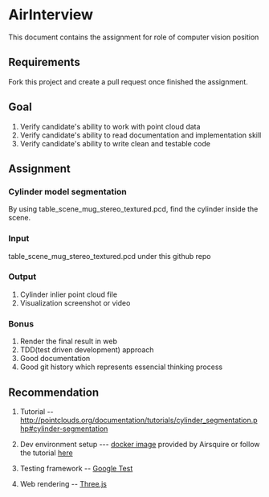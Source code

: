 # AirInterview

This document contains the assignment for role of computer vision position

## Requirements

Fork this project and create a pull request once finished the assignment.

## Goal

1. Verify candidate's ability to work with point cloud data
2. Verify candidate's ability to read documentation and implementation skill
3. Verify candidate's ability to write clean and testable code

## Assignment

### Cylinder model segmentation 

By using table_scene_mug_stereo_textured.pcd, find the cylinder inside the scene. 

### Input 

table_scene_mug_stereo_textured.pcd under this github repo

### Output

1. Cylinder inlier point cloud file
2. Visualization screenshot or video

### Bonus

1. Render the final result in web
2. TDD(test driven development) approach
3. Good documentation
4. Good git history which represents essencial thinking process

## Recommendation

1. Tutorial -- http://pointclouds.org/documentation/tutorials/cylinder_segmentation.php#cylinder-segmentation

2. Dev environment setup --- [docker image](https://github.com/Airsquire/PCL-Docker) provided by Airsquire or follow the tutorial [here](http://pointclouds.org/documentation/tutorials/)

3. Testing framework -- [Google Test](https://github.com/google/googletest)

4. Web rendering -- [Three.js](https://threejs.org/docs/index.html#manual/introduction/Creating-a-scene)